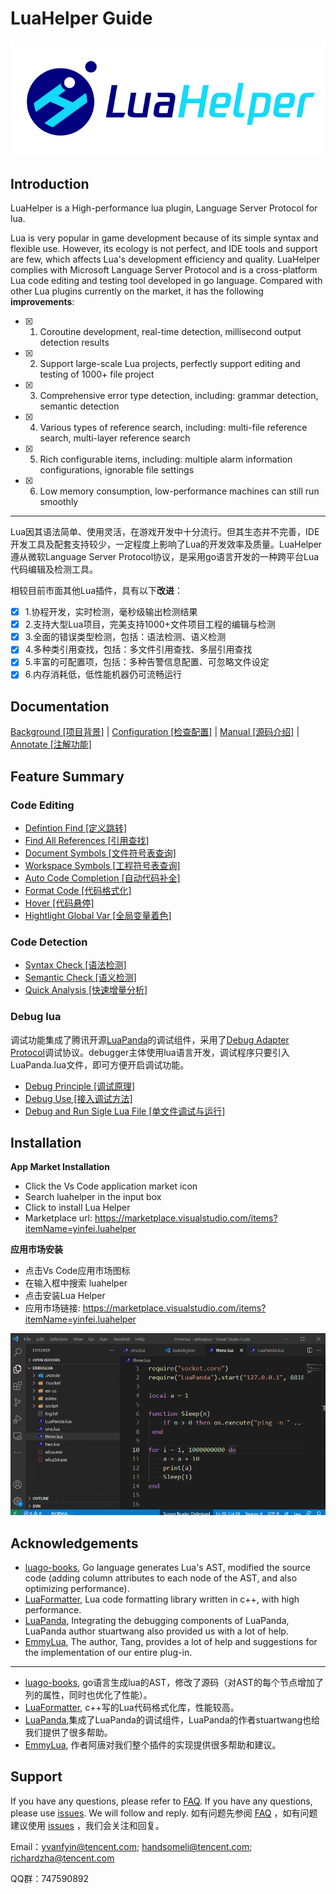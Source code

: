 # LuaHelper Guide
![logo](/docs/images/logo.png)
## Introduction

LuaHelper is a High-performance lua plugin, Language Server Protocol for lua.

Lua is very popular in game development because of its simple syntax and flexible use. However, its ecology is not perfect, and IDE  tools and  support are few, which affects Lua's development efficiency and quality. LuaHelper complies with Microsoft Language Server Protocol and is a cross-platform Lua code editing and testing tool developed in go language.
Compared with other Lua plugins currently on the market, it has the following **improvements**:

- [X] 1. Coroutine development, real-time detection, millisecond output detection results
- [X] 2. Support large-scale Lua projects, perfectly support editing and testing of 1000+ file project 
- [X] 3. Comprehensive error type detection, including: grammar detection, semantic detection 
- [X] 4. Various types of reference search, including: multi-file reference search, multi-layer reference search 
- [X] 5. Rich configurable items, including: multiple alarm information configurations, ignorable file settings 
- [X] 6. Low memory consumption, low-performance machines can still run smoothly


--------------------------------------------------------------------------------------------------------------------
Lua因其语法简单、使用灵活，在游戏开发中十分流行。但其生态并不完善，IDE开发工具及配套支持较少，一定程度上影响了Lua的开发效率及质量。LuaHelper遵从微软Language Server Protocol协议，是采用go语言开发的一种跨平台Lua代码编辑及检测工具。

相较目前市面其他Lua插件，具有以下**改进**：

- [X] 1.协程开发，实时检测，毫秒级输出检测结果
- [X] 2.支持大型Lua项目，完美支持1000+文件项目工程的编辑与检测
- [X] 3.全面的错误类型检测，包括：语法检测、语义检测
- [X] 4.多种类引用查找，包括：多文件引用查找、多层引用查找
- [X] 5.丰富的可配置项，包括：多种告警信息配置、可忽略文件设定
- [X] 6.内存消耗低，低性能机器仍可流畅运行

## Documentation
[Background [项目背景]](./docs/manual/introduction.md "项目背景介绍") | [Configuration [检查配置]](./docs/manual/config.md "检查配置") | [Manual [源码介绍]](./docs/manual/mainsource.md "源码介绍") | [Annotate [注解功能]](./docs/manual/annotate.md "注解功能")

## Feature Summary

### Code Editing
* [Defintion Find [定义跳转]](./docs/manual/Feature.md/#DefintionFind)
* [Find All References [引用查找]](./docs/manual/Feature.md/#FindAllReferences)
* [Document Symbols [文件符号表查询]](./docs/manual/Feature.md/#DocumentSymbols)
* [Workspace Symbols [工程符号表查询]](./docs/manual/Feature.md/#WorkspaceSymbols)
* [Auto Code Completion [自动代码补全]](./docs/manual/Feature.md/#AutoCodeCompletion)
* [Format Code [代码格式化]](./docs/manual/Feature.md/#FormatCode)
* [Hover [代码悬停]](./docs/manual/Feature.md#Hover)
* [Hightlight Global Var [全局变量着色]](./docs/manual/Feature.md/#HightlightGlobalVar)

### Code Detection
* [Syntax Check [语法检测]](./docs/manual/Feature.md/#SyntaxCheck)
* [Semantic Check [语义检测]](./docs/manual/Feature.md/#SemanticCheck)
* [Quick Analysis [快速增量分析]](./docs/manual/Feature.md/#QuickAnalysis)

### Debug lua
调试功能集成了腾讯开源[LuaPanda](https://github.com/Tencent/LuaPanda)的调试组件，采用了[Debug Adapter Protocol](https://microsoft.github.io/debug-adapter-protocol/)调试协议。debugger主体使用lua语言开发，调试程序只要引入LuaPanda.lua文件，即可方便开启调试功能。
* [Debug Principle [调试原理]](./docs/manual/debugPrinciple.md)
* [Debug Use [接入调试方法]](./docs/manual/usedebug.md)
* [Debug and Run Sigle Lua File [单文件调试与运行]](./docs/manual/debugsinglefile.md)


## Installation
**App Market Installation**
* Click the Vs Code application market icon 
* Search luahelper in the input box 
* Click to install Lua Helper
* Marketplace url: https://marketplace.visualstudio.com/items?itemName=yinfei.luahelper

**应用市场安装**
* 点击Vs Code应用市场图标
* 在输入框中搜索 luahelper
* 点击安装Lua Helper
* 应用市场链接: https://marketplace.visualstudio.com/items?itemName=yinfei.luahelper

![avatar](docs/images/Install.gif)


## Acknowledgements
* [luago-books](https://github.com/zxh0/luago-book), Go language generates Lua's AST, modified the source code (adding column attributes to each node of the AST, and also optimizing performance).
* [LuaFormatter](https://github.com/Koihik/LuaFormatter), Lua code formatting library written in c++, with high performance.
* [LuaPanda](https://github.com/Tencent/LuaPanda), Integrating the debugging components of LuaPanda, LuaPanda author stuartwang also provided us with a lot of help.
* [EmmyLua](https://github.com/EmmyLua), The author, Tang, provides a lot of help and suggestions for the implementation of our entire plug-in.
---

* [luago-books](https://github.com/zxh0/luago-book), go语言生成lua的AST，修改了源码（对AST的每个节点增加了列的属性，同时也优化了性能）。
* [LuaFormatter](https://github.com/Koihik/LuaFormatter), c++写的Lua代码格式化库，性能较高。
* [LuaPanda](https://github.com/Tencent/LuaPanda),集成了LuaPanda的调试组件，LuaPanda的作者stuartwang也给我们提供了很多帮助。
* [EmmyLua](https://github.com/EmmyLua), 作者阿唐对我们整个插件的实现提供很多帮助和建议。


## Support
If you have any questions, please refer to [FAQ](#FAQ). If you have any questions, please use [issues](https://github.com/yinfei8/LuaHelper/issues). We will follow and reply.
如有问题先参阅 [FAQ](#FAQ) ，如有问题建议使用 [issues](https://github.com/yinfei8/LuaHelper/issues) ，我们会关注和回复。

Email：yvanfyin@tencent.com; handsomeli@tencent.com; richardzha@tencent.com

QQ群：747590892

